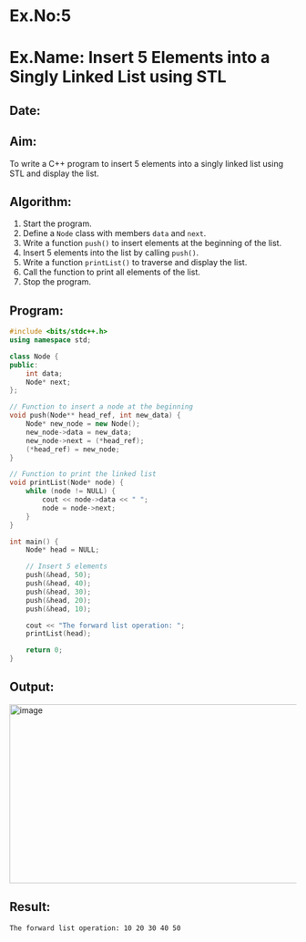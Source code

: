 # Ex.No:5  
# Ex.Name: Insert 5 Elements into a Singly Linked List using STL  

## Date:  

## Aim:  
To write a C++ program to insert 5 elements into a singly linked list using STL and display the list.  

## Algorithm:  
1. Start the program.  
2. Define a `Node` class with members `data` and `next`.  
3. Write a function `push()` to insert elements at the beginning of the list.  
4. Insert 5 elements into the list by calling `push()`.  
5. Write a function `printList()` to traverse and display the list.  
6. Call the function to print all elements of the list.  
7. Stop the program.  

## Program:
```cpp
#include <bits/stdc++.h>
using namespace std;

class Node {
public:
    int data;
    Node* next;
};

// Function to insert a node at the beginning
void push(Node** head_ref, int new_data) {
    Node* new_node = new Node();
    new_node->data = new_data;
    new_node->next = (*head_ref);
    (*head_ref) = new_node;
}

// Function to print the linked list
void printList(Node* node) {
    while (node != NULL) {
        cout << node->data << " ";
        node = node->next;
    }
}

int main() {
    Node* head = NULL;

    // Insert 5 elements
    push(&head, 50);
    push(&head, 40);
    push(&head, 30);
    push(&head, 20);
    push(&head, 10);

    cout << "The forward list operation: ";
    printList(head);

    return 0;
}
```

## Output:
<img width="881" height="314" alt="image" src="https://github.com/user-attachments/assets/45d9b978-0caa-4e68-8eb1-ae8e451280f7" />

## Result:
```
The forward list operation: 10 20 30 40 50
```
